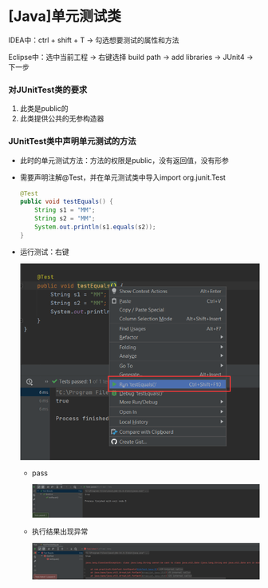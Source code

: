 # [Java]单元测试类

IDEA中：ctrl + shift + T -> 勾选想要测试的属性和方法

Eclipse中：选中当前工程 -> 右键选择 build path -> add libraries -> JUnit4 -> 下一步



### 对JUnitTest类的要求

1. 此类是public的
2. 此类提供公共的无参构造器



### JUnitTest类中声明单元测试的方法

- 此时的单元测试方法：方法的权限是public，没有返回值，没有形参

- 需要声明注解@Test，并在单元测试类中导入import org.junit.Test

  ```java
  @Test
  public void testEquals() {
      String s1 = "MM";
      String s2 = "MM";
      System.out.println(s1.equals(s2));
  }
  ```

- 运行测试：右键

  ![image-20210501160227604](img/image-20210501160227604.png)

  - pass 

    ![image-20210501160314722](img/image-20210501160314722.png)

  - 执行结果出现异常

    ![image-20210501160545719](img/image-20210501160545719.png)